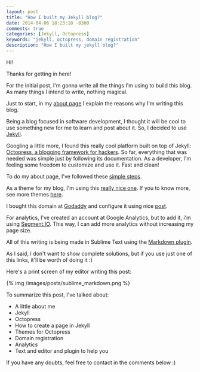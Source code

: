 ```yaml
---
layout: post
title: "How I built my Jekyll blog?"
date: 2014-04-06 18:23:18 -0300
comments: true
categories: [Jekyll, Octopress]
keywords: "jekyll, octopress, domain registration"
description: "How I built my jekyll blog?"
---
```


Hi!

Thanks for getting in here!

For the initial post, I'm gonna write all the things I'm using to build this blog. As many things I intend to write, nothing magical.

Just to start, in my <a href="{{ root_url }}/about">about page</a> I explain the reasons why I'm writing this blog.

Being a blog focused in software development, I thought it will be cool to use something new for me to learn and post about it. So, I decided to use <a href="http://jekyllrb.com/" target="_blank">Jekyll</a>.

Googling a little more, I found this really cool platform built on top of Jekyll: <a href="http://octopress.org/" target="_blank">Octopress, a blogging framework for hackers</a>. So far, everything that was needed was simple just by following its documentation. As a developer, I'm feeling some freedom to customize and use it. Fast and clean!

To do my about page, I've followed these <a href="http://gangmax.me/blog/2012/05/04/add-about-page-in-octopress/" target="_blank">simple steps</a>.

As a theme for my blog, I'm using this <a href="https://github.com/johnkeith/boldandblue" target="_blank">really nice one</a>. If you to know more, see more themes <a href="https://github.com/imathis/octopress/wiki/3rd-Party-Octopress-Themes" target="_blank">here</a>.

I bought this domain at <a href="http://www.godaddy.com">Godaddy</a> and configure it using nice <a href="http://blog.flatironschool.com/post/56900358130/setting-up-a-custom-domain-with-octopress-github">post</a>.

For analytics, I've created an account at Google Analytics, but to add it, i'm using <a href="https://segment.io" target="_blank">Segment.IO</a>. This way, I can add more analytics without increasing my page size.

All of this writing is being made in Sublime Text using the <a href="https://sublime.wbond.net/packages/MarkdownEditing">Markdown plugin</a>.

As I said, I don't want to show complete solutions, but if you use just one of this links, it'll be worth of doing it :)

Here's a print screen of my editor writing this post:

{% img /images/posts/sublime_markdown.png %}

To summarize this post, I've talked about:

- A little about me
- Jekyll
- Octopress
- How to create a page in Jekyll
- Themes for Octopress
- Domain registration
- Analytics 
- Text and editor and plugin to help you

If you have any doubts, feel free to contact in the comments below :)

